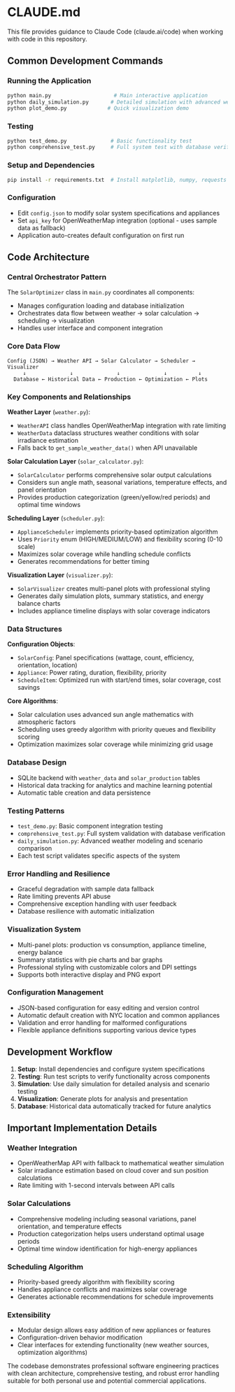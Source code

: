 # CLAUDE.md

This file provides guidance to Claude Code (claude.ai/code) when working with code in this repository.

## Common Development Commands

### Running the Application
```bash
python main.py                    # Main interactive application
python daily_simulation.py       # Detailed simulation with advanced weather modeling
python plot_demo.py             # Quick visualization demo
```

### Testing
```bash
python test_demo.py              # Basic functionality test
python comprehensive_test.py     # Full system test with database verification
```

### Setup and Dependencies
```bash
pip install -r requirements.txt  # Install matplotlib, numpy, requests
```

### Configuration
- Edit `config.json` to modify solar system specifications and appliances
- Set `api_key` for OpenWeatherMap integration (optional - uses sample data as fallback)
- Application auto-creates default configuration on first run

## Code Architecture

### Central Orchestrator Pattern
The `SolarOptimizer` class in `main.py` coordinates all components:
- Manages configuration loading and database initialization
- Orchestrates data flow between weather → solar calculation → scheduling → visualization
- Handles user interface and component integration

### Core Data Flow
```
Config (JSON) → Weather API → Solar Calculator → Scheduler → Visualizer
     ↓              ↓              ↓              ↓          ↓
  Database ← Historical Data ← Production ← Optimization ← Plots
```

### Key Components and Relationships

**Weather Layer** (`weather.py`):
- `WeatherAPI` class handles OpenWeatherMap integration with rate limiting
- `WeatherData` dataclass structures weather conditions with solar irradiance estimation
- Falls back to `get_sample_weather_data()` when API unavailable

**Solar Calculation Layer** (`solar_calculator.py`):
- `SolarCalculator` performs comprehensive solar output calculations
- Considers sun angle math, seasonal variations, temperature effects, and panel orientation
- Provides production categorization (green/yellow/red periods) and optimal time windows

**Scheduling Layer** (`scheduler.py`):
- `ApplianceScheduler` implements priority-based optimization algorithm
- Uses `Priority` enum (HIGH/MEDIUM/LOW) and flexibility scoring (0-10 scale)
- Maximizes solar coverage while handling schedule conflicts
- Generates recommendations for better timing

**Visualization Layer** (`visualizer.py`):
- `SolarVisualizer` creates multi-panel plots with professional styling
- Generates daily simulation plots, summary statistics, and energy balance charts
- Includes appliance timeline displays with solar coverage indicators

### Data Structures

**Configuration Objects**:
- `SolarConfig`: Panel specifications (wattage, count, efficiency, orientation, location)
- `Appliance`: Power rating, duration, flexibility, priority
- `ScheduleItem`: Optimized run with start/end times, solar coverage, cost savings

**Core Algorithms**:
- Solar calculation uses advanced sun angle mathematics with atmospheric factors
- Scheduling uses greedy algorithm with priority queues and flexibility scoring
- Optimization maximizes solar coverage while minimizing grid usage

### Database Design
- SQLite backend with `weather_data` and `solar_production` tables
- Historical data tracking for analytics and machine learning potential
- Automatic table creation and data persistence

### Testing Patterns
- `test_demo.py`: Basic component integration testing
- `comprehensive_test.py`: Full system validation with database verification
- `daily_simulation.py`: Advanced weather modeling and scenario comparison
- Each test script validates specific aspects of the system

### Error Handling and Resilience
- Graceful degradation with sample data fallback
- Rate limiting prevents API abuse
- Comprehensive exception handling with user feedback
- Database resilience with automatic initialization

### Visualization System
- Multi-panel plots: production vs consumption, appliance timeline, energy balance
- Summary statistics with pie charts and bar graphs
- Professional styling with customizable colors and DPI settings
- Supports both interactive display and PNG export

### Configuration Management
- JSON-based configuration for easy editing and version control
- Automatic default creation with NYC location and common appliances
- Validation and error handling for malformed configurations
- Flexible appliance definitions supporting various device types

## Development Workflow

1. **Setup**: Install dependencies and configure system specifications
2. **Testing**: Run test scripts to verify functionality across components
3. **Simulation**: Use daily simulation for detailed analysis and scenario testing
4. **Visualization**: Generate plots for analysis and presentation
5. **Database**: Historical data automatically tracked for future analytics

## Important Implementation Details

### Weather Integration
- OpenWeatherMap API with fallback to mathematical weather simulation
- Solar irradiance estimation based on cloud cover and sun position calculations
- Rate limiting with 1-second intervals between API calls

### Solar Calculations
- Comprehensive modeling including seasonal variations, panel orientation, and temperature effects
- Production categorization helps users understand optimal usage periods
- Optimal time window identification for high-energy appliances

### Scheduling Algorithm
- Priority-based greedy algorithm with flexibility scoring
- Handles appliance conflicts and maximizes solar coverage
- Generates actionable recommendations for schedule improvements

### Extensibility
- Modular design allows easy addition of new appliances or features
- Configuration-driven behavior modification
- Clear interfaces for extending functionality (new weather sources, optimization algorithms)

The codebase demonstrates professional software engineering practices with clean architecture, comprehensive testing, and robust error handling suitable for both personal use and potential commercial applications.